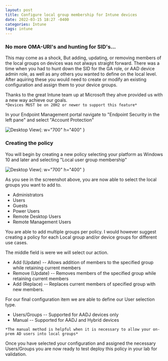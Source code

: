 ```yaml
---
layout: post
title: Configure local group membership for Intune devices
date: 2022-03-15 18:27 -0400
categories: Intune
tags: intune 
---
```


### No more OMA-URI's and hunting for SID's...  

This may come as a shock, But adding, updating, or removing members of the local groups on devices was not always straight forward. There was a time when you had to hunt down the SID for the GA role, or AAD device admin role, as well as any others you wanted to define on the local level. After aquiring these you would need to create or modify an existing configuration and assign them to your device groups.  


Thanks to the great Intune team up at Microsoft they ahve provided us with a new way achieve our goals.  
```*Devices MUST be on 20H2 or newer to support this feature*```  

In your Endpoint Management portal navigate to "Endpoint Security in the left pane"  and select "Account Protection"  

![Desktop View](/assets/img/endpointsecurity1.png){: w="700" h="400" }  

### Creating the policy  

You will begin by creating a new policy selecting your platform as Windows 10 and later and selecting "Local user group membership"  

![Desktop View](/assets/img/createlocal2.png){: w="700" h="400" }  

As you see in the screenshot above, you are now able to select the local groups you want to add to.  
- Administrators  
- Users  
- Guests  
- Power Users  
- Remote Desktop Users  
- Remote Management Users  

You are able to add multiple groups per policy. I would however suggest creating a policy for each Local group and/or device groups for different use cases.  

The middle field is were we will select our action.  
- Add (Update) -- Allows addition of members to the specified group while retaining current members  
- Remove (Update) -- Removes members of the specified group while retaining current members  
- Add (Replace) -- Replaces current members of specified group with new members.  

For our final configuration item we are able to define our User selection type.  
- Users/Groups -- Supported for AADJ devices only  
- Manual -- Supported for AADJ and Hybrid devices  

```*The manual method is helpful when it is necessary to allow your on-prem AD users into local groups*```  

Once you have selected your configuration and assigned the necessary Users/Groups you are now ready to test deploy this policy in your lab for validation.
